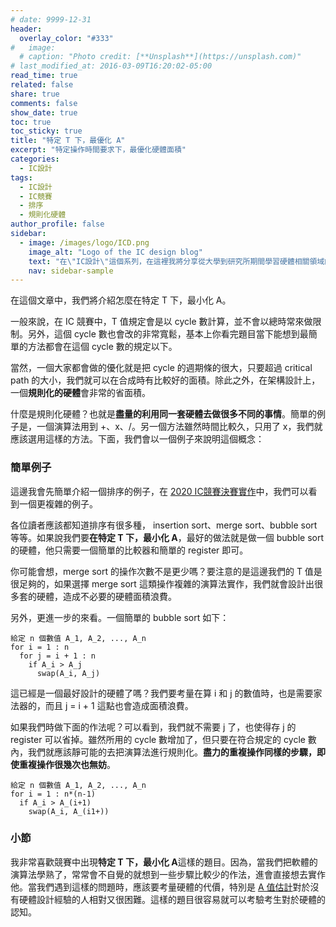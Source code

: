 ```yaml
---
# date: 9999-12-31
header:
  overlay_color: "#333"
#   image: 
  # caption: "Photo credit: [**Unsplash**](https://unsplash.com)"
# last_modified_at: 2016-03-09T16:20:02-05:00
read_time: true
related: false
share: true
comments: false
show_date: true
toc: true
toc_sticky: true
title: "特定 T 下，最優化 A"
excerpt: "特定操作時間要求下，最優化硬體面積"
categories:
  - IC設計
tags:
  - IC設計
  - IC競賽
  - 排序
  - 規則化硬體
author_profile: false
sidebar:
  - image: /images/logo/ICD.png
    image_alt: "Logo of the IC design blog"
    text: "在\"IC設計\"這個系列，在這裡我將分享從大學到研究所期間學習硬體相關領域的經驗和學問。我深入研究了許多硬體相關的議題，包括適合硬體的演算法、電路設計等等。希望透過分享，可以為對硬體有興趣的讀者提供有價值的知識和經驗！"
    nav: sidebar-sample
---
```

在這個文章中，我們將介紹怎麼在特定 T 下，最小化 A。

一般來說，在 IC 競賽中，T 值規定會是以 cycle 數計算，並不會以總時常來做限制。另外，這個 cycle 數也會改的非常寬鬆，基本上你看完題目當下能想到最簡單的方法都會在這個 cycle 數的規定以下。

當然，一個大家都會做的優化就是把 cycle 的週期條的很大，只要超過 critical path 的大小，我們就可以在合成時有比較好的面積。除此之外，在架構設計上，一個**規則化的硬體**會非常的省面積。

什麼是規則化硬體？也就是**盡量的利用同一套硬體去做很多不同的事情**。簡單的例子是，一個演算法用到 +、x、/。另一個方法雖然時間比較久，只用了 x，我們就應該選用這樣的方法。下面，我們會以一個例子來說明這個概念：

### 簡單例子
這邊我會先簡單介紹一個排序的例子，在 [2020 IC競賽決賽實作](/IC設計/ICD_08)中，我們可以看到一個更複雜的例子。

各位讀者應該都知道排序有很多種， insertion sort、merge sort、bubble sort 等等。如果說我們要**在特定 T 下，最小化 A**，最好的做法就是做一個 bubble sort 的硬體，他只需要一個簡單的比較器和簡單的 register 即可。

你可能會想，merge sort 的操作次數不是更少嗎？要注意的是這邊我們的 T 值是很足夠的，如果選擇 merge sort 這類操作複雜的演算法實作，我們就會設計出很多套的硬體，造成不必要的硬體面積浪費。

另外，更進一步的來看。一個簡單的 bubble sort 如下：
```
給定 n 個數值 A_1, A_2, ..., A_n
for i = 1 : n
  for j = i + 1 : n
    if A_i > A_j
      swap(A_i, A_j)
```
這已經是一個最好設計的硬體了嗎？我們要考量在算 i 和 j 的數值時，也是需要家法器的，而且 j = i + 1 這點也會造成面積浪費。

如果我們時做下面的作法呢？可以看到，我們就不需要 j 了，也使得存 j 的 register 可以省掉。雖然所用的 cycle 數增加了，但只要在符合規定的 cycle 數內，我們就應該靜可能的去把演算法進行規則化。**盡力的重複操作同樣的步驟，即使重複操作很幾次也無妨**。
```
給定 n 個數值 A_1, A_2, ..., A_n
for i = 1 : n*(n-1)
  if A_i > A_(i+1)
    swap(A_i, A_(i1+))
```

### 小節
我非常喜歡競賽中出現**特定 T 下，最小化 A**這樣的題目。因為，當我們把軟體的演算法學熟了，常常會不自覺的就想到一些步驟比較少的作法，進會直接想去實作他。當我們遇到這樣的問題時，應該要考量硬體的代價，特別是 [A 值估計](/IC設計/ICD_02)對於沒有硬體設計經驗的人相對又很困難。這樣的題目很容易就可以考驗考生對於硬體的認知。